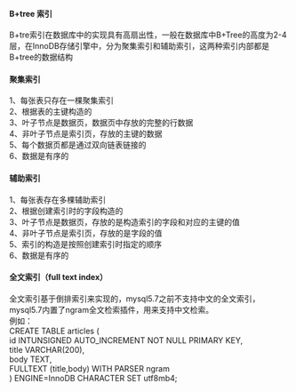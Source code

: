 #### B+tree 索引
B+tre索引在数据库中的实现具有高扇出性，一般在数据库中B+Tree的高度为2-4层，在InnoDB存储引擎中，分为聚集索引和辅助索引，这两种索引内部都是B+tree的数据结构  

#### 聚集索引
1、每张表只存在一棵聚集索引  
2、根据表的主键构造的  
3、叶子节点是数据页，数据页中存放的完整的行数据  
4、非叶子节点是索引页，存放的主键的数据  
5、每个数据页都是通过双向链表链接的  
6、数据是有序的  


#### 辅助索引  
1、每张表存在多棵辅助索引  
2、根据创建索引时的字段构造的  
3、叶子节点是数据页，存放的是构造索引的字段和对应的主键的值  
4、非叶子节点是索引页，存放的是字段的值  
5、索引的构造是按照创建索引时指定的顺序  
6、数据是有序的

#### 全文索引（full text index）
全文索引基于倒排索引来实现的，mysql5.7之前不支持中文的全文索引，mysql5.7内置了ngram全文检索插件，用来支持中文检索。  
例如：  
CREATE TABLE articles (  
id INTUNSIGNED AUTO_INCREMENT NOT NULL PRIMARY KEY,  
title VARCHAR(200),  
body TEXT,  
FULLTEXT (title,body) WITH PARSER ngram  
) ENGINE=InnoDB CHARACTER SET utf8mb4;  


